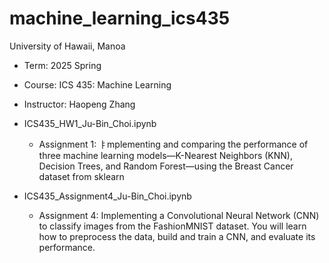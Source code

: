 # machine_learning_ics435
University of Hawaii, Manoa
- Term: 2025 Spring
- Course: ICS 435: Machine Learning
- Instructor: Haopeng Zhang


- ICS435_HW1_Ju-Bin_Choi.ipynb
  - Assignment 1: ㅑmplementing and comparing the performance of three machine learning models—K-Nearest Neighbors (KNN), Decision Trees, and Random Forest—using the Breast Cancer dataset from sklearn
- ICS435_Assignment4_Ju-Bin_Choi.ipynb
  - Assignment 4: Implementing a Convolutional Neural Network (CNN) to classify images from the FashionMNIST dataset. You will learn how to preprocess the data, build and train a CNN, and evaluate its performance. 

